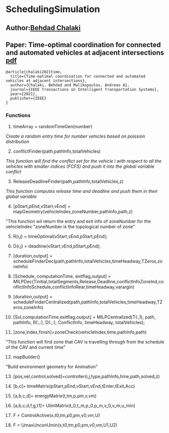 # SchedulingSimulation
## Author:[Behdad Chalaki](https://sites.udel.edu/bchalaki/)
## Paper: Time-optimal coordination for connected and automated vehicles at adjacent intersections [pdf](https://doi.org/10.1109/TITS.2021.3123479)
```
@article{chalaki2021time,
  title={Time-optimal coordination for connected and automated vehicles at adjacent intersections},
  author={Chalaki, Behdad and Malikopoulos, Andreas A},
  journal={IEEE Transactions on Intelligent Transportation Systems},
  year={2021},
  publisher={IEEE}
}
```
### Functions

1. timeArray = randomTimeGen(number) 

*Create a random entry time for number vehicles based on poission distribution*

2. conflictFinder(path,pathInfo,totalVehicles)

  *This function will find the conflict set for the vehicle i with respect to all the vehicles with smaller indices (FCFS) and push it into the global variable conflict*
  
3. ReleaseDeadlineFinder(path,pathInfo,totalVehicles,z)

  *This function computes release time and deadline and push them in their global variable*

4. [pStart,pEnd,vStart,vEnd] = mapGeometry(vehicleIndex,zoneNumber,pathInfo,path,z)

"This function wil return the entry and exit info of zoneNumber for the vehicleIndex
"zoneNumber is the topological number of zone"

5. R(i,j) = timeOptimal(vStart,vEnd,pStart,pEnd);

6. D(i,j) = deadline(vStart,vEnd,pStart,pEnd);

7. [duration,output] = scheduleFinderDec(path,pathInfo,totalVehicles,timeHeadway,TZeros,zoneInfo)


8. [Schedule, computationTime, exitflag,output] = MILPDec(Tinitial,totalSegments,Release,Deadline,conflictInfoZoneInd,conflictInfoSchedule,conflictInfoRear,timeHeadway,varargin) 


9. [duration,output] = scheduleFinderCentralized(path,pathInfo,totalVehicles,timeHeadway,TZeros,zoneInfo)


10. [Sol,computationTime,exitflag,output] = MILPCentralized(T(:,1), path, pathInfo, R(:,:), D(:,:), ConflictInfo, timeHeadway, totalVehicles);


11. [zone,index,finish]=zoneCheck(vehicleIndex,time,pathInfo,path)

"This function will find zone that CAV is travelling through from the schedule of the CAV and current time"

12.  mapBuilder()

"Build environment geometry for Animation"

13. [pos,vel,control,solved]=controller(i,j,type,pathInfo,time,path,solved,z)


14. [b,c]= timeMatrix(pStart,pEnd,vStart,vEnd,tEnter,tExit,Acc)


15. [a,b,c,d]= energyMatrix(t,tm,p,pm,v,vm)


16. [a,b,c,d,f,g,t1]= UlimMatrix(t_0,t_m,p_0,p_m,v_0,v_m,u_min)


17. F = ControlActive(x,t0,tm,p0,pm,v0,vm,U)


18. F = UmaxUnconUmin(x,t0,tm,p0,pm,v0,vm,U1,U2)


